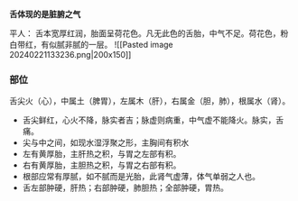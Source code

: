 **舌体现的是脏腑之气**

平人： 舌本宽厚红润，胎面呈荷花色。凡无此色的舌胎，中气不足。荷花色，粉白带红，有似腻非腻的一层。
![[Pasted image 20240221133236.png|200x150]]


### 部位



舌尖火（心），中属土（脾胃），左属木（肝），右属金（胆，肺），根属水（肾）。

- 舌尖鲜红，心火不降，脉实者吉；脉虚则病重，中气虚不能降火。脉实，舌痛。
- 尖与中之间，如现水湿浮聚之形，主胸间有积水
- 左有黄厚胎，主肝热之积，与胃之左部有积。
- 右有黄厚胎，主胆热之积，与胃之右部有积。
- 根部应常有厚腻，如不腻而是光胎，此肾气虚薄，体气单弱之人也。
- 舌左部肿硬，肝热；右部肿硬，肺胆热；全部肿硬，胃热。












